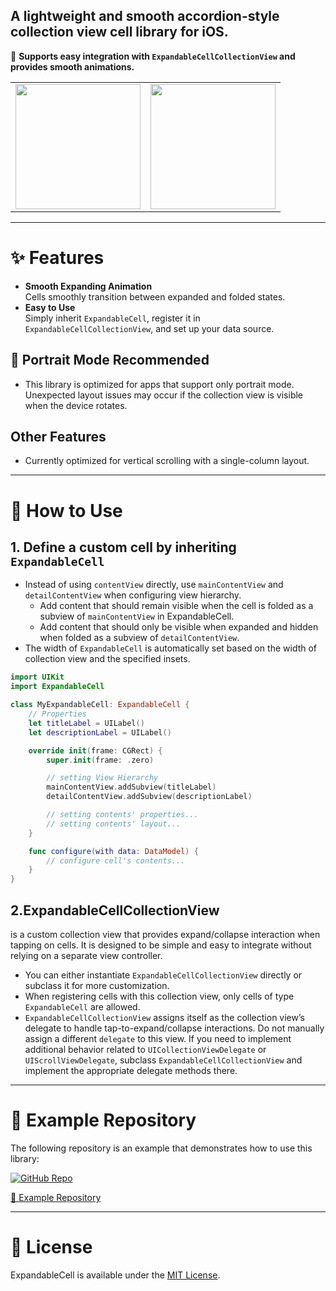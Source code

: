 ## A lightweight and smooth accordion-style collection view cell library for iOS.

📌 **Supports easy integration with `ExpandableCellCollectionView` and provides smooth animations.**  

| | |
|:-:|:-:|
| <img src="https://github.com/user-attachments/assets/a7c35a9e-9794-4c33-9cae-976dff1e38a0" width=200> | <img src="https://github.com/user-attachments/assets/888484d3-fdc5-40a5-9184-fee211bf952d" width=200> |

---

# ✨ Features

- **Smooth Expanding Animation**  
  Cells smoothly transition between expanded and folded states.  
- **Easy to Use**  
  Simply inherit `ExpandableCell`, register it in `ExpandableCellCollectionView`, and set up your data source.

## 📱 Portrait Mode Recommended
- This library is optimized for apps that support only portrait mode. Unexpected layout issues may occur if the collection view is visible when the device rotates.

## Other Features  
- Currently optimized for vertical scrolling with a single-column layout.

---

# 🚀 How to Use

## 1. Define a custom cell by inheriting `ExpandableCell`
- Instead of using `contentView` directly, use `mainContentView` and `detailContentView` when configuring view hierarchy.
  - Add content that should remain visible when the cell is folded as a subview of `mainContentView` in ExpandableCell.
  - Add content that should only be visible when expanded and hidden when folded as a subview of `detailContentView`.
- The width of `ExpandableCell` is automatically set based on the width of collection view and the specified insets.

``` swift
import UIKit
import ExpandableCell

class MyExpandableCell: ExpandableCell {
    // Properties
    let titleLabel = UILabel()
    let descriptionLabel = UILabel()

    override init(frame: CGRect) {
        super.init(frame: .zero)

        // setting View Hierarchy
        mainContentView.addSubview(titleLabel)
        detailContentView.addSubview(descriptionLabel)

        // setting contents' properties...
        // setting contents' layout...
    }

    func configure(with data: DataModel) {
        // configure cell's contents...
    }
}
```

## 2.ExpandableCellCollectionView 
  is a custom collection view that provides expand/collapse interaction when tapping on cells. It is designed to be simple and easy to integrate without relying on a separate view controller.
- You can either instantiate `ExpandableCellCollectionView` directly or subclass it for more customization.
- When registering cells with this collection view, only cells of type `ExpandableCell` are allowed.
- `ExpandableCellCollectionView` assigns itself as the collection view’s delegate to handle tap-to-expand/collapse interactions.
  Do not manually assign a different `delegate` to this view.
  If you need to implement additional behavior related to `UICollectionViewDelegate` or `UIScrollViewDelegate`,
  subclass `ExpandableCellCollectionView` and implement the appropriate delegate methods there.
---

# 🔗 Example Repository

The following repository is an example that demonstrates how to use this library:
<p align="left">
  <a href="[https://github.com/your-repo-link](https://github.com/nolanMinsung/ExpandableCellExampleProject)">
    <img src="https://img.shields.io/badge/GitHub-ExpandableCell%20Example-blue?style=for-the-badge&logo=github" alt="GitHub Repo">
  </a>
</p>

[🔗 Example Repository](https://github.com/nolanMinsung/ExpandableCellExampleProject)

---

# 📜 License

ExpandableCell is available under the  [MIT License](https://github.com/nolanMinsung/ExpandableCell/blob/main/LICENSE).
